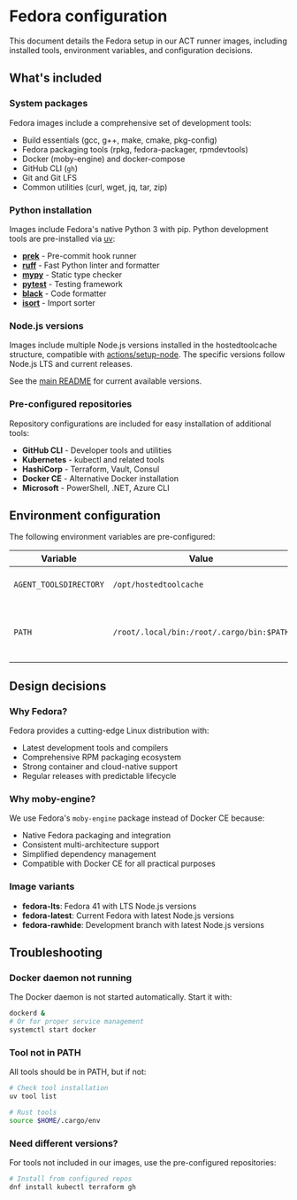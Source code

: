 # Fedora configuration

This document details the Fedora setup in our ACT runner images, including installed tools,
environment variables, and configuration decisions.

## What's included

### System packages

Fedora images include a comprehensive set of development tools:

- Build essentials (gcc, g++, make, cmake, pkg-config)
- Fedora packaging tools (rpkg, fedora-packager, rpmdevtools)
- Docker (moby-engine) and docker-compose
- GitHub CLI (`gh`)
- Git and Git LFS
- Common utilities (curl, wget, jq, tar, zip)

### Python installation

Images include Fedora's native Python 3 with pip. Python development tools are pre-installed via
[uv](https://github.com/astral-sh/uv):

- [**prek**](https://github.com/kpumuk/prek) - Pre-commit hook runner
- [**ruff**](https://github.com/astral-sh/ruff) - Fast Python linter and formatter
- [**mypy**](https://github.com/python/mypy) - Static type checker
- [**pytest**](https://github.com/pytest-dev/pytest) - Testing framework
- [**black**](https://github.com/psf/black) - Code formatter
- [**isort**](https://github.com/PyCQA/isort) - Import sorter

### Node.js versions

Images include multiple Node.js versions installed in the hostedtoolcache structure, compatible
with [actions/setup-node](https://github.com/actions/setup-node). The specific versions follow
Node.js LTS and current releases.

See the [main README](../README.md#available-images) for current available versions.

### Pre-configured repositories

Repository configurations are included for easy installation of additional tools:

- **GitHub CLI** - Developer tools and utilities
- **Kubernetes** - kubectl and related tools
- **HashiCorp** - Terraform, Vault, Consul
- **Docker CE** - Alternative Docker installation
- **Microsoft** - PowerShell, .NET, Azure CLI

## Environment configuration

The following environment variables are pre-configured:

| Variable | Value | Purpose |
|----------|-------|---------|
| `AGENT_TOOLSDIRECTORY` | `/opt/hostedtoolcache` | Standard location for tools |
| `PATH` | `/root/.local/bin:/root/.cargo/bin:$PATH` | Includes uv, Rust, and installed tools |

## Design decisions

### Why Fedora?

Fedora provides a cutting-edge Linux distribution with:

- Latest development tools and compilers
- Comprehensive RPM packaging ecosystem
- Strong container and cloud-native support
- Regular releases with predictable lifecycle

### Why moby-engine?

We use Fedora's `moby-engine` package instead of Docker CE because:

- Native Fedora packaging and integration
- Consistent multi-architecture support
- Simplified dependency management
- Compatible with Docker CE for all practical purposes

### Image variants

- **fedora-lts**: Fedora 41 with LTS Node.js versions
- **fedora-latest**: Current Fedora with latest Node.js versions
- **fedora-rawhide**: Development branch with latest Node.js versions

## Troubleshooting

### Docker daemon not running

The Docker daemon is not started automatically. Start it with:

```bash
dockerd &
# Or for proper service management
systemctl start docker
```

### Tool not in PATH

All tools should be in PATH, but if not:

```bash
# Check tool installation
uv tool list

# Rust tools
source $HOME/.cargo/env
```

### Need different versions?

For tools not included in our images, use the pre-configured repositories:

```bash
# Install from configured repos
dnf install kubectl terraform gh
```
